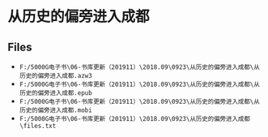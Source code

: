 # 从历史的偏旁进入成都

## Files

- `F:/5000G电子书\06-书库更新（201911）\2018.09\0923\从历史的偏旁进入成都\从历史的偏旁进入成都.azw3`
- `F:/5000G电子书\06-书库更新（201911）\2018.09\0923\从历史的偏旁进入成都\从历史的偏旁进入成都.epub`
- `F:/5000G电子书\06-书库更新（201911）\2018.09\0923\从历史的偏旁进入成都\从历史的偏旁进入成都.mobi`
- `F:/5000G电子书\06-书库更新（201911）\2018.09\0923\从历史的偏旁进入成都\files.txt`
